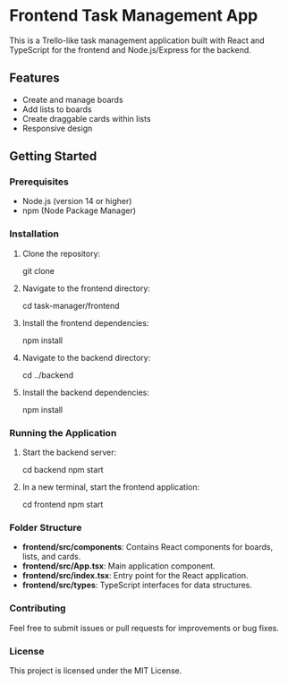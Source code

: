# Frontend Task Management App

This is a Trello-like task management application built with React and TypeScript for the frontend and Node.js/Express for the backend.

## Features

- Create and manage boards
- Add lists to boards
- Create draggable cards within lists
- Responsive design

## Getting Started

### Prerequisites

- Node.js (version 14 or higher)
- npm (Node Package Manager)

### Installation

1. Clone the repository:

   git clone <repository-url>

2. Navigate to the frontend directory:

   cd task-manager/frontend

3. Install the frontend dependencies:

   npm install

4. Navigate to the backend directory:

   cd ../backend

5. Install the backend dependencies:

   npm install

### Running the Application

1. Start the backend server:

   cd backend
   npm start

2. In a new terminal, start the frontend application:

   cd frontend
   npm start

### Folder Structure

- **frontend/src/components**: Contains React components for boards, lists, and cards.
- **frontend/src/App.tsx**: Main application component.
- **frontend/src/index.tsx**: Entry point for the React application.
- **frontend/src/types**: TypeScript interfaces for data structures.

### Contributing

Feel free to submit issues or pull requests for improvements or bug fixes.

### License

This project is licensed under the MIT License.